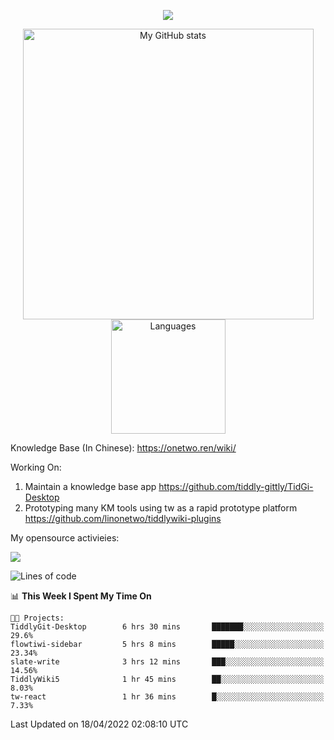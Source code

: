 <a href="https://github.com/linonetwo">
    <p align="center">
        <img src="https://github-profile-trophy.vercel.app/?username=linonetwo&column=7&theme=onedark"/>
    </p>
</a>
<a align="center" href="https://github.com/linonetwo">
  <p align="center">
    <img src="https://github-readme-stats.vercel.app/api?username=linonetwo&show_icons=true&count_private=true" alt="My GitHub stats" width="465"/>
    <img src="https://github-readme-stats.vercel.app/api/top-langs/?username=linonetwo&layout=compact&langs_count=10" alt="Languages" height="183">
  </p>
</a>

Knowledge Base (In Chinese): https://onetwo.ren/wiki/

Working On: 

1. Maintain a knowledge base app https://github.com/tiddly-gittly/TidGi-Desktop
1. Prototyping many KM tools using tw as a rapid prototype platform https://github.com/linonetwo/tiddlywiki-plugins

My opensource activieies:

![](https://visitor-badge.glitch.me/badge?page_id=linonetwo.linonetwo)

<!--START_SECTION:waka-->
![Lines of code](https://img.shields.io/badge/From%20Hello%20World%20I%27ve%20Written-2%20Million%20lines%20of%20code-blue)

📊 **This Week I Spent My Time On** 

```text
🐱‍💻 Projects: 
TiddlyGit-Desktop        6 hrs 30 mins       ███████░░░░░░░░░░░░░░░░░░   29.6% 
flowtiwi-sidebar         5 hrs 8 mins        █████░░░░░░░░░░░░░░░░░░░░   23.34% 
slate-write              3 hrs 12 mins       ███░░░░░░░░░░░░░░░░░░░░░░   14.56% 
TiddlyWiki5              1 hr 45 mins        ██░░░░░░░░░░░░░░░░░░░░░░░   8.03% 
tw-react                 1 hr 36 mins        █░░░░░░░░░░░░░░░░░░░░░░░░   7.33%

```


 Last Updated on 18/04/2022 02:08:10 UTC
<!--END_SECTION:waka-->
